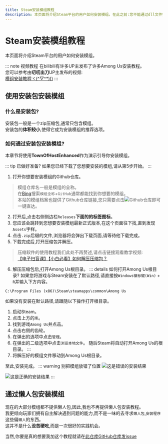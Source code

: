 ```yaml
---
title: Steam安装模组教程
description: 本页面将介绍Steam平台的用户如何安装模组。在此之前:您不能通过dll文件安装模组、手机端不能安装模组。
---
```

# Steam安装模组教程
本页面将介绍Steam平台的用户如何安装模组。

::: note 视频教程
在bilibili有许多UP主发布了许多Among Us安装教程。<br>
您可以参考由**叨叨出刀**UP主发布的视频:<br>
[模组安装教程ヾ(^▽^*)))](https://www.bilibili.com/video/BV1h44y117W9)
:::

## 使用安装包安装模组
### 什么是安装包?
安装包一般是一个zip压缩包,通常只包含模组。<br>
安装包的**体积较小**,使得它成为安装模组的推荐选项。
### 如何通过安装包安装模组?
本章节将使用**TownOfHostEnhanced**作为演示引导你安装模组。

::: tip 已做好准备?
如果您已经下载了您想要安装的模组,请从第5步开始。
:::

1. 打开你想要安装模组的Github仓库。
> 模组仓库名一般是模组的全称。<br>
> 在[Bing](https://cn.bing.com)搜索`模组全称`+`GitHub`通常都能找到你想要的模组。<br>
> 本站的模组档案也提供了Github仓库链接,您只需要点击![Github仓库](https://badgen.net/badge/Github/Repository/github?icon=github)即可一键直达。
2. 打开后,点击右侧侧边栏`Releases`**下面的的标签图标**。
3. 您应该会跳转到您想要安装模组最新正式版本,在这个页面往下找,直到发现`Assets`字样。
4. 点击`.zip`后缀的文件,浏览器将会弹出下载页面,请等待他下载完成。
5. 下载完成后,打开压缩包并解压。
> 压缩软件的使用教程我们此处不再赘述,请点击链接观看教学视频:<br>
> [【电子扫盲课】【小白必看】如何解压压缩包？](https://www.bilibili.com/video/BV1xZ4y1v7pU)
6. 解压压缩包后,打开Among Us根目录。
::: details 如何打开Among Us根目录?
如果您将游戏与Steam安装在了默认路径,请直接按`Windows徽标键(Win)` + `R`并输入下方内容。
```
C:\Program Files (x86)\Steam\steamapps\common\Among Us
```
如果没有安装在默认路径,请跟随以下操作打开根目录。
1. 启动Steam。
2. 点击上方的`库`。
3. 找到游戏`Among Us`并点击。
4. 点击右侧的齿轮。
5. 在弹出的选项中点击`管理`。
6. 在弹出的二级选项中点击`浏览本地文件`。
随后Steam将自动打开Among Us的根目录。
:::
7. 将解压好的模组文件移动到Among Us根目录。

至此,安装完成。
::: warning 别把模组放错了位置
![这是错误的安装结果](/guide/Steam_Error.png)

![这是正确的安装结果](/guide/Steam_OK.png)
:::
## 通过懒人包安装模组
现在的大部分模组都不提供懒人包,因此,我也不再提供懒人包安装教程。<br>
我更倾向玩家们拥有自主解决遇到问题的能力,而不是一味的去寻求`懒人包`,`安装程序`这些偏`懒人`的东西。<br>
这并不是什么**没苦硬吃**,而是一次很好的实践机会。

当然,你要是真的想要我加这个教程就请在[此仓库GitHub仓库发issue](https://github.com/QingFeng-awa/AuModSite/issues/new?assignees=QingFeng-awa&labels=%E7%B1%BB%E5%9E%8B%3A%E9%9C%80%E6%B1%82%2C%E7%8A%B6%E6%80%81%3A%E5%BE%85%E5%A4%84%E7%90%86&projects=&template=FeatureRequest.yaml&title=%5BFeat%5D%3A+)